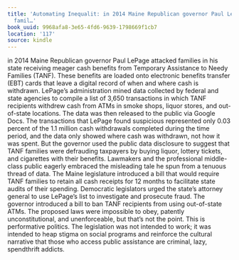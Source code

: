 ```yaml
---
title: 'Automating Inequalit: in 2014 Maine Republican governor Paul LePage attacked
  famil…'
book_uuid: 9968afa8-3e65-4fd6-9639-1798669f1cb7
location: '117'
source: kindle
---
```


in 2014 Maine Republican governor Paul LePage attacked families in his state receiving meager cash benefits from Temporary Assistance to Needy Families (TANF). These benefits are loaded onto electronic benefits transfer (EBT) cards that leave a digital record of when and where cash is withdrawn. LePage’s administration mined data collected by federal and state agencies to compile a list of 3,650 transactions in which TANF recipients withdrew cash from ATMs in smoke shops, liquor stores, and out-of-state locations. The data was then released to the public via Google Docs. The transactions that LePage found suspicious represented only 0.03 percent of the 1.1 million cash withdrawals completed during the time period, and the data only showed where cash was withdrawn, not how it was spent. But the governor used the public data disclosure to suggest that TANF families were defrauding taxpayers by buying liquor, lottery tickets, and cigarettes with their benefits. Lawmakers and the professional middle-class public eagerly embraced the misleading tale he spun from a tenuous thread of data. The Maine legislature introduced a bill that would require TANF families to retain all cash receipts for 12 months to facilitate state audits of their spending. Democratic legislators urged the state’s attorney general to use LePage’s list to investigate and prosecute fraud. The governor introduced a bill to ban TANF recipients from using out-of-state ATMs. The proposed laws were impossible to obey, patently unconstitutional, and unenforceable, but that’s not the point. This is performative politics. The legislation was not intended to work; it was intended to heap stigma on social programs and reinforce the cultural narrative that those who access public assistance are criminal, lazy, spendthrift addicts.